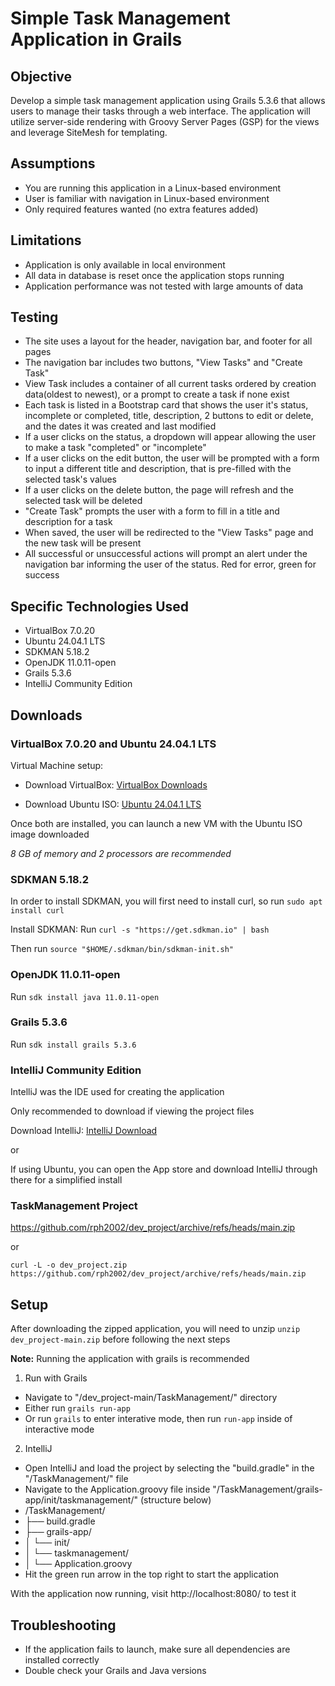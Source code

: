 # Simple Task Management Application in Grails
## Objective
Develop a simple task management application using Grails 5.3.6 that allows users to
manage their tasks through a web interface. The application will utilize server-side
rendering with Groovy Server Pages (GSP) for the views and leverage SiteMesh for
templating.

## Assumptions
* You are running this application in a Linux-based environment
* User is familiar with navigation in Linux-based environment
* Only required features wanted (no extra features added)

## Limitations
* Application is only available in local environment
* All data in database is reset once the application stops running
* Application performance was not tested with large amounts of data

## Testing
* The site uses a layout for the header, navigation bar, and footer for all pages
* The navigation bar includes two buttons, "View Tasks" and "Create Task"
* View Task includes a container of all current tasks ordered by creation data(oldest to newest), or a prompt to create a task if none exist
* Each task is listed in a Bootstrap card that shows the user it's status, incomplete or completed, title, description, 2 buttons to edit or delete, and the dates it was created and last modified
* If a user clicks on the status, a dropdown will appear allowing the user to make a task "completed" or "incomplete"
* If a user clicks on the edit button, the user will be prompted with a form to input a different title and description, that is pre-filled with the selected task's values
* If a user clicks on the delete button, the page will refresh and the selected task will be deleted
* "Create Task" prompts the user with a form to fill in a title and description for a task
* When saved, the user will be redirected to the "View Tasks" page and the new task will be present
* All successful or unsuccessful actions will prompt an alert under the navigation bar informing the user of the status. Red for error, green for success

## Specific Technologies Used
* VirtualBox 7.0.20
* Ubuntu 24.04.1 LTS
* SDKMAN 5.18.2
* OpenJDK 11.0.11-open
* Grails 5.3.6
* IntelliJ Community Edition

## Downloads
### VirtualBox 7.0.20 and Ubuntu 24.04.1 LTS
Virtual Machine setup:
- Download VirtualBox: [VirtualBox Downloads](https://www.virtualbox.org/wiki/Downloads)

  
- Download Ubuntu ISO: [Ubuntu 24.04.1 LTS](https://ubuntu.com/download/desktop)

Once both are installed, you can launch a new VM with the Ubuntu ISO image downloaded

*8 GB of memory and 2 processors are recommended*

### SDKMAN 5.18.2
In order to install SDKMAN, you will first need to install curl, so run `sudo apt install curl`

Install SDKMAN:
Run `curl -s "https://get.sdkman.io" | bash`

Then run `source "$HOME/.sdkman/bin/sdkman-init.sh"`

### OpenJDK 11.0.11-open
Run `sdk install java 11.0.11-open`

### Grails 5.3.6
Run `sdk install grails 5.3.6`

### IntelliJ Community Edition
IntelliJ was the IDE used for creating the application

Only recommended to download if viewing the project files

Download IntelliJ: [IntelliJ Download](https://www.jetbrains.com/idea/download/?section=linux)

or

If using Ubuntu, you can open the App store and download IntelliJ through there for a simplified install

### TaskManagement Project
https://github.com/rph2002/dev_project/archive/refs/heads/main.zip

or

`curl -L -o dev_project.zip https://github.com/rph2002/dev_project/archive/refs/heads/main.zip`

## Setup
After downloading the zipped application, you will need to unzip `unzip dev_project-main.zip` before following the next steps

**Note:** Running the application with grails is recommended

1. Run with Grails
  * Navigate to "/dev_project-main/TaskManagement/" directory
  * Either run `grails run-app`
  * Or run `grails` to enter interative mode, then run `run-app` inside of interactive mode
2. IntelliJ
  * Open IntelliJ and load the project by selecting the "build.gradle" in the "/TaskManagement/" file
  * Navigate to the Application.groovy file inside "/TaskManagement/grails-app/init/taskmanagement/" (structure below)
  * /TaskManagement/
  * ├── build.gradle
  * ├── grails-app/
  * │   └── init/
  * │       └── taskmanagement/
  * │           └── Application.groovy
  * Hit the green run arrow in the top right to start the application
    
With the application now running, visit http://localhost:8080/ to test it

## Troubleshooting
* If the application fails to launch, make sure all dependencies are installed correctly
* Double check your Grails and Java versions
